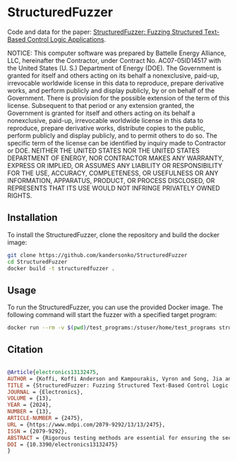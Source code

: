# StructuredFuzzer

Code and data for the paper: [StructuredFuzzer: Fuzzing Structured Text-Based Control Logic Applications](https://doi.org/10.3390/electronics13132475).

NOTICE:  This computer software was prepared by Battelle Energy
Alliance, LLC, hereinafter the Contractor, under Contract
No. AC07-05ID14517 with the United States (U. S.) Department of
Energy (DOE).  The Government is granted for itself and others acting on
its behalf a nonexclusive, paid-up, irrevocable worldwide license in this
data to reproduce, prepare derivative works, and perform publicly and
display publicly, by or on behalf of the Government. There is provision for
the possible extension of the term of this license.  Subsequent to that
period or any extension granted, the Government is granted for itself and
others acting on its behalf a nonexclusive, paid-up, irrevocable worldwide
license in this data to reproduce, prepare derivative works, distribute
copies to the public, perform publicly and display publicly, and to permit
others to do so.  The specific term of the license can be identified by
inquiry made to Contractor or DOE.  NEITHER THE UNITED STATES NOR THE UNITED
STATES DEPARTMENT OF ENERGY, NOR CONTRACTOR MAKES ANY WARRANTY, EXPRESS OR
IMPLIED, OR ASSUMES ANY LIABILITY OR RESPONSIBILITY FOR THE USE, ACCURACY,
COMPLETENESS, OR USEFULNESS OR ANY INFORMATION, APPARATUS, PRODUCT, OR
PROCESS DISCLOSED, OR REPRESENTS THAT ITS USE WOULD NOT INFRINGE PRIVATELY
OWNED RIGHTS.


## Installation
To install the StructuredFuzzer, clone the repository and build the docker image:

```bash
git clone https://github.com/kandersonko/StructuredFuzzer
cd StructuredFuzzer
docker build -t structuredfuzzer .
```

## Usage
To run the StructuredFuzzer, you can use the provided Docker image. The following command will start the fuzzer with a specified target program:

```bash
docker run --rm -v $(pwd)/test_programs:/stuser/home/test_programs structuredfuzzer /stuser/home/test_programs/your_target_program.st
```




## Citation
```bibtex

@Article{electronics13132475,
AUTHOR = {Koffi, Koffi Anderson and Kampourakis, Vyron and Song, Jia and Kolias, Constantinos and Ivans, Robert C.},
TITLE = {StructuredFuzzer: Fuzzing Structured Text-Based Control Logic Applications},
JOURNAL = {Electronics},
VOLUME = {13},
YEAR = {2024},
NUMBER = {13},
ARTICLE-NUMBER = {2475},
URL = {https://www.mdpi.com/2079-9292/13/13/2475},
ISSN = {2079-9292},
ABSTRACT = {Rigorous testing methods are essential for ensuring the security and reliability of industrial controller software. Fuzzing, a technique that automatically discovers software bugs, has also proven effective in finding software vulnerabilities. Unsurprisingly, fuzzing has been applied to a wide range of platforms, including programmable logic controllers (PLCs). However, current approaches, such as coverage-guided evolutionary fuzzing implemented in the popular fuzzer American Fuzzy Lop Plus Plus (AFL++), are often inadequate for finding logical errors and bugs in PLC control logic applications. They primarily target generic programming languages like C/C++, Java, and Python, and do not consider the unique characteristics and behaviors of PLCs, which are often programmed using specialized programming languages like Structured Text (ST). Furthermore, these fuzzers are ill suited to deal with complex input structures encapsulated in ST, as they are not specifically designed to generate appropriate input sequences. This renders the application of traditional fuzzing techniques less efficient on these platforms. To address this issue, this paper presents a fuzzing framework designed explicitly for PLC software to discover logic bugs in applications written in ST specified by the IEC 61131-3 standard. The proposed framework incorporates a custom-tailored PLC runtime and a fuzzer designed for the purpose. We demonstrate its effectiveness by fuzzing a collection of ST programs that were crafted for evaluation purposes. We compare the performance against a popular fuzzer, namely, AFL++. The proposed fuzzing framework demonstrated its capabilities in our experiments, successfully detecting logic bugs in the tested PLC control logic applications written in ST. On average, it was at least 83 times faster than AFL++, and in certain cases, for example, it was more than 23,000 times faster.},
DOI = {10.3390/electronics13132475}
}



